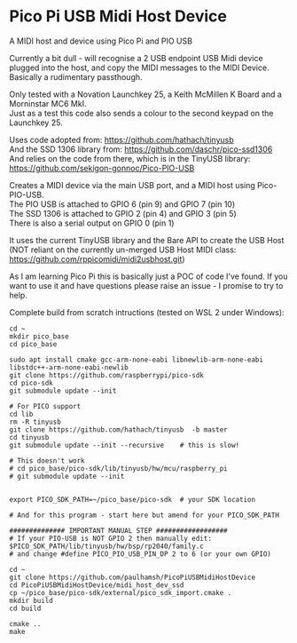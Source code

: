 # Pico Pi USB Midi Host Device
A MIDI host and device using Pico Pi and PIO USB   

Currently a bit dull - will recognise a 2 USB endpoint USB Midi device plugged into the host, and copy the MIDI messages to the MIDI Device.   
Basically a rudimentary passthough.   

Only tested with a Novation Launchkey 25, a Keith McMillen K Board and a Morninstar MC6 MkI.   
Just as a test this code also sends a colour to the second keypad on the Launchkey 25.   

Uses code adopted from: https://github.com/hathach/tinyusb   
And the SSD 1306 library from: https://github.com/daschr/pico-ssd1306   
And relies on the code from there, which is in the TinyUSB library: https://github.com/sekigon-gonnoc/Pico-PIO-USB   

Creates a MIDI device via the main USB port, and a MIDI host using Pico-PIO-USB.   
The PIO USB is attached to GPIO 6 (pin 9) and GPIO 7 (pin 10)   
The SSD 1306 is attached to GPIO 2 (pin 4) and GPIO 3 (pin 5)  
There is also a serial output on GPIO 0 (pin 1)   

It uses the current TinyUSB library and the Bare API to create the USB Host (NOT reliant on the currently un-merged USB Host MIDI class: https://github.com/rppicomidi/midi2usbhost.git)

As I am learning Pico Pi this is basically just a POC of code I've found. If you want to use it and have questions please raise an issue - I promise to try to help.  


Complete build from scratch intructions (tested on WSL 2 under Windows):   

```
cd ~
mkdir pico_base
cd pico_base

sudo apt install cmake gcc-arm-none-eabi libnewlib-arm-none-eabi libstdc++-arm-none-eabi-newlib
git clone https://github.com/raspberrypi/pico-sdk
cd pico-sdk
git submodule update --init

# For PICO support
cd lib
rm -R tinyusb
git clone https://github.com/hathach/tinyusb  -b master
cd tinyusb
git submodule update --init --recursive    # this is slow!

# This doesn't work
# cd pico_base/pico-sdk/lib/tinyusb/hw/mcu/raspberry_pi
# git submodule update --init


export PICO_SDK_PATH=~/pico_base/pico-sdk  # your SDK location

# And for this program - start here but amend for your PICO_SDK_PATH

############## IMPORTANT MANUAL STEP ##################
# If your PIO-USB is NOT GPIO 2 then manually edit: $PICO_SDK_PATH/lib/tinyusb/hw/bsp/rp2040/family.c
# and change #define PICO_PIO_USB_PIN_DP 2 to 6 (or your own GPIO)

cd ~
git clone https://github.com/paulhamsh/PicoPiUSBMidiHostDevice
cd PicoPiUSBMidiHostDevice/midi_host_dev_ssd
cp ~/pico_base/pico-sdk/external/pico_sdk_import.cmake .
mkdir build
cd build

cmake ..
make



```




